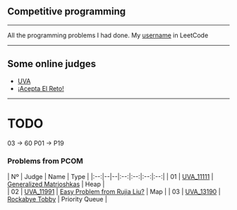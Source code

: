 ## Competitive programming
---
All the programming problems I had done. My [username](https://leetcode.com/DannyP39/) in LeetCode

---

## Some online judges
- [UVA](https://onlinejudge.org/index.php)
- [¡Acepta El Reto!](https://aceptaelreto.com/)
 
---

# TODO
03 -> 60
P01 -> P19


### Problems from PCOM
| Nº | Judge | Name | Type | 
|:--:|--|--|:--:|:--:|:--:|:--:|
| 01 | [UVA_11111](https://github.com/Danipiza/Competitive_Programming/blob/main/UVA/11111.cpp) | [Generalized Matrioshkas](https://onlinejudge.org/external/111/11111.pdf) | Heap |  
| 02 | [UVA_11991](https://github.com/Danipiza/Competitive_Programming/blob/main/UVA/11991.cpp) | [Easy Problem from Rujia Liu?](https://onlinejudge.org/external/119/11991.pdf) | Map | 
| 03 | [UVA_13190](https://github.com/Danipiza/Competitive_Programming/blob/main/UVA/13190.cpp) | [Rockabye Tobby](https://onlinejudge.org/external/131/13190.pdf) | Priority Queue | 



